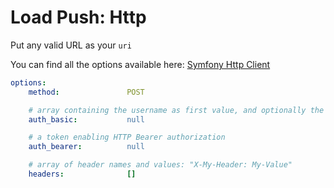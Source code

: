 # Load Push: Http

Put any valid URL as your `uri`

You can find all the options available here:
[Symfony Http Client](https://symfony.com/doc/current/http_client.html)

<!-- config starts -->
```yaml
options:
    method:               POST

    # array containing the username as first value, and optionally the password as the second one
    auth_basic:           null

    # a token enabling HTTP Bearer authorization
    auth_bearer:          null

    # array of header names and values: "X-My-Header: My-Value"
    headers:              []

```
<!-- config ends -->
